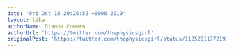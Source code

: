 ```yaml
---
date: 'Fri Oct 18 20:26:52 +0000 2019'
layout: like
authorName: Dianna Cowern
authorUrl: 'https://twitter.com/thephysicsgirl'
originalPost: 'https://twitter.com/thephysicsgirl/status/1185291177219764225'
---
```

